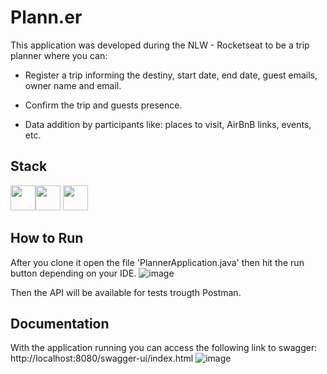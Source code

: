 
# Plann.er
This application was developed during the NLW - Rocketseat to be a trip planner where you can:

- Register a trip informing the destiny, start date, end date, guest emails, owner name and email.

- Confirm the trip and guests presence.

- Data addition by participants like: places to visit, AirBnB links, events, etc.


## Stack
<img src="https://cdn.jsdelivr.net/gh/devicons/devicon/icons/react/react-original.svg" height=40 width=40/><img src="https://cdn.jsdelivr.net/gh/devicons/devicon@latest/icons/java/java-original.svg" height=40 width=40/>
<img src="https://cdn.jsdelivr.net/gh/devicons/devicon@latest/icons/spring/spring-original.svg" height=40 width=40/>


## How to Run
After you clone it open the file 'PlannerApplication.java' then hit the run button depending on your IDE.
![image](https://github.com/user-attachments/assets/d60c4052-d661-4a79-99cb-6ed6db091ca2)

Then the API will be available for tests trougth Postman.

## Documentation
With the application running you can access the following link to swagger: http://localhost:8080/swagger-ui/index.html
![image](https://github.com/user-attachments/assets/5f1c5d27-7ab3-4d13-a7a3-9e1cd005b21e)
